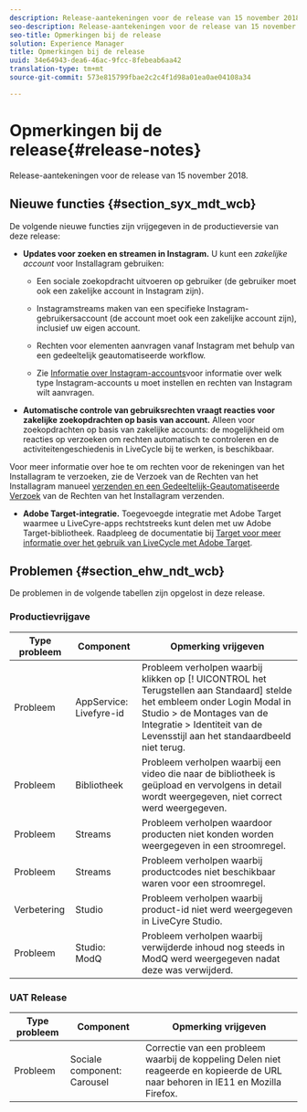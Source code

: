 ```yaml
---
description: Release-aantekeningen voor de release van 15 november 2018.
seo-description: Release-aantekeningen voor de release van 15 november 2018.
seo-title: Opmerkingen bij de release
solution: Experience Manager
title: Opmerkingen bij de release
uuid: 34e64943-dea6-46ac-9fcc-8febeab6aa42
translation-type: tm+mt
source-git-commit: 573e815799fbae2c2c4f1d98a01ea0ae04108a34

---
```



# Opmerkingen bij de release{#release-notes}

Release-aantekeningen voor de release van 15 november 2018.

## Nieuwe functies {#section_syx_mdt_wcb}

De volgende nieuwe functies zijn vrijgegeven in de productieversie van deze release:

* **Updates voor zoeken en streamen in Instagram.** U kunt een *zakelijke account* voor Installagram gebruiken:

   * Een sociale zoekopdracht uitvoeren op gebruiker (de gebruiker moet ook een zakelijke account in Instagram zijn).

   * Instagramstreams maken van een specifieke Instagram-gebruikersaccount (de account moet ook een zakelijke account zijn), inclusief uw eigen account.

   * Rechten voor elementen aanvragen vanaf Instagram met behulp van een gedeeltelijk geautomatiseerde workflow.

   * Zie [Informatie over Instagram-accounts](/help/using/c-users-creating-accounts-with-studio-access/t-configure-social-accout-instagram/c-about-instagram-accounts.md)voor informatie over welk type Instagram-accounts u moet instellen en rechten van Instagram wilt aanvragen.

* **Automatische controle van gebruiksrechten vraagt reacties voor zakelijke zoekopdrachten op basis van account.** Alleen voor zoekopdrachten op basis van zakelijke accounts: de mogelijkheid om reacties op verzoeken om rechten automatisch te controleren en de activiteitengeschiedenis in LiveCycle bij te werken, is beschikbaar.

Voor meer informatie over hoe te om rechten voor de rekeningen van het Installagram te verzoeken, zie de Verzoek van de Rechten van het Installagram manueel [verzenden en een Gedeeltelijk-Geautomatiseerde Verzoek](/help/using/c-how-requesting-rights-works/c-send-instagram-manual-rights-request.md) van de Rechten van het Installagram [](/help/using/c-how-requesting-rights-works/c-send-an-instagram-rights-request-from-the-library.md)verzenden.

* **Adobe Target-integratie.** Toegevoegde integratie met Adobe Target waarmee u LiveCyre-apps rechtstreeks kunt delen met uw Adobe Target-bibliotheek. Raadpleeg de documentatie bij [Target voor meer informatie over het gebruik van LiveCycle met Adobe Target](hhttps://docs.adobe.com/content/help/en/livefyre/using/library/livefyre-target.html).

## Problemen {#section_ehw_ndt_wcb}

De problemen in de volgende tabellen zijn opgelost in deze release.

### Productievrijgave

| Type probleem | Component | Opmerking vrijgeven |
|--- |--- |--- |
| Probleem | AppService: Livefyre-id | Probleem verholpen waarbij klikken op [! UICONTROL het Terugstellen aan Standaard] stelde het embleem onder Login Modal in Studio > de Montages van de Integratie > Identiteit van de Levensstijl aan het standaardbeeld niet terug. |
| Probleem | Bibliotheek | Probleem verholpen waarbij een video die naar de bibliotheek is geüpload en vervolgens in detail wordt weergegeven, niet correct werd weergegeven. |
| Probleem | Streams | Probleem verholpen waardoor producten niet konden worden weergegeven in een stroomregel. |
| Probleem | Streams | Probleem verholpen waarbij productcodes niet beschikbaar waren voor een stroomregel. |
| Verbetering | Studio | Probleem verholpen waarbij product-id niet werd weergegeven in LiveCyre Studio. |
| Probleem | Studio: ModQ | Probleem verholpen waarbij verwijderde inhoud nog steeds in ModQ werd weergegeven nadat deze was verwijderd. |

### UAT Release

| **Type probleem** | **Component** | **Opmerking vrijgeven** |
|---|---|---|
| Probleem | Sociale component: Carousel | Correctie van een probleem waarbij de koppeling Delen niet reageerde en kopieerde de URL naar behoren in IE11 en Mozilla Firefox. |